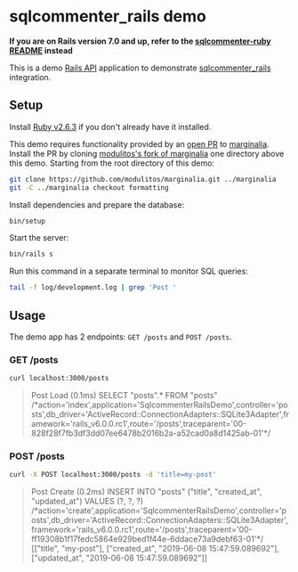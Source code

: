 # sqlcommenter_rails demo

**If you are on Rails version 7.0 and up, refer to the [sqlcommenter-ruby README] instead**

This is a demo [Rails API] application to demonstrate [sqlcommenter_rails] integration.

[Rails API]: https://guides.rubyonrails.org/api_app.html
[sqlcommenter_rails]: https://github.com/google/sqlcommenter/ruby/sqlcommenter-ruby/sqlcommenter_rails
[sqlcommenter-ruby README]: https://github.com/google/sqlcommenter/tree/master/ruby/sqlcommenter-ruby

## Setup

Install [Ruby v2.6.3](https://www.ruby-lang.org/en/news/2019/04/17/ruby-2-6-3-released/) if you don't already have it installed.

This demo requires functionality provided by an [open PR](https://github.com/basecamp/marginalia/pull/130) to [marginalia](https://github.com/basecamp/marginalia). Install the PR by cloning [modulitos's fork of marginalia](https://github.com/modulitos/marginalia) one directory above this demo. Starting from the root directory of this demo:

```bash
git clone https://github.com/modulitos/marginalia.git ../marginalia
git -C ../marginalia checkout formatting
```

Install dependencies and prepare the database:

```bash
bin/setup
```

Start the server:

```bash
bin/rails s
```

Run this command in a separate terminal to monitor SQL queries:

```bash
tail -f log/development.log | grep 'Post '
```

## Usage

The demo app has 2 endpoints: `GET /posts` and `POST /posts`.

### GET /posts

```bash
curl localhost:3000/posts
```

<blockquote>
Post Load (0.1ms)  SELECT "posts".* FROM "posts" /*action='index',application='SqlcommenterRailsDemo',controller='posts',db_driver='ActiveRecord::ConnectionAdapters::SQLite3Adapter',framework='rails_v6.0.0.rc1',route='/posts',traceparent='00-828f28f7fb3df3dd07ee6478b2016b2a-a52cad0a8d1425ab-01'*/
</blockquote>

### POST /posts

```bash
curl -X POST localhost:3000/posts -d 'title=my-post'
```

<blockquote>
Post Create (0.2ms)  INSERT INTO "posts" ("title", "created_at", "updated_at") VALUES (?, ?, ?) /*action='create',application='SqlcommenterRailsDemo',controller='posts',db_driver='ActiveRecord::ConnectionAdapters::SQLite3Adapter',framework='rails_v6.0.0.rc1',route='/posts',traceparent='00-ff19308b1f17fedc5864e929bed1f44e-6ddace73a9debf63-01'*/  [["title", "my-post"], ["created_at", "2019-06-08 15:47:59.089692"], ["updated_at", "2019-06-08 15:47:59.089692"]]
</blockquote>
